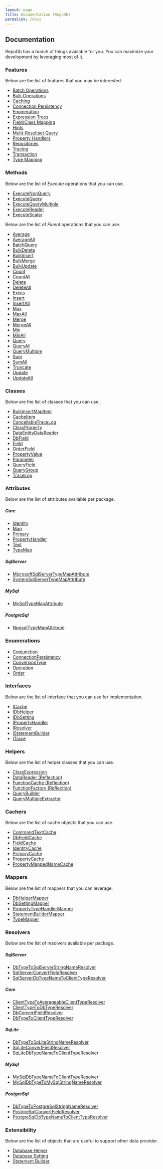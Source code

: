 ```yaml
---
layout: page
title: Documentation (RepoDb)
permalink: /docs
---
```


## Documentation

RepoDb has a bunch of things available for you. You can maximize your development by leveraging most of it.

### Features

Below are the list of features that you may be interested.

- [Batch Operations]()
- [Bulk Operations]()
- [Caching]()
- [Connection Persistency]()
- [Enumeration]()
- [Expression Trees]()
- [Field/Class Mapping]()
- [Hints]()
- [Multi-Resultset Query]()
- [Property Handlers]()
- [Repositories]()
- [Tracing]()
- [Transaction]()
- [Type Mapping]()

### Methods

Below are the list of *Execute* operations that you can use.

- [ExecuteNonQuery](/operations/executenonquery)
- [ExecuteQuery](/operations/executequery)
- [ExecuteQueryMultiple]()
- [ExecuteReader](/operations/executereader)
- [ExecuteScalar]()

Below are the list of *Fluent* operations that you can use.

- [Average]()
- [AverageAll]()
- [BatchQuery]()
- [BulkDelete]()
- [BulkInsert]()
- [BulkMerge]()
- [BulkUpdate]()
- [Count]()
- [CountAll]()
- [Delete]()
- [DeleteAll]()
- [Exists]()
- [Insert]()
- [InsertAll]()
- [Max]()
- [MaxAll]()
- [Merge]()
- [MergeAll]()
- [Min]()
- [MinAll]()
- [Query]()
- [QueryAll]()
- [QueryMultiple]()
- [Sum]()
- [SumAll]()
- [Truncate]()
- [Update]()
- [UpdateAll]()

### Classes

Below are the list of classes that you can use.

- [BulkInsertMapItem]()
- [CacheItem]()
- [CancellableTraceLog]()
- [ClassProperty]()
- [DataEntityDataReader]()
- [DbField]()
- [Field]()
- [OrderField]()
- [PropertyValue]()
- [Parameter]()
- [QueryField]()
- [QueryGroup]()
- [TraceLog]()

### Attributes

Below are the list of attributes available per package.

##### Core

- [Identity]()
- [Map]()
- [Primary]()
- [PropertyHandler]()
- [Text]()
- [TypeMap]()

##### SqlServer

- [MicrosoftSqlServerTypeMapAttribute]()
- [SystemSqlServerTypeMapAttribute]()

##### MySql

- [MySqlTypeMapAttribute]()

##### PostgreSql

- [NpgsqlTypeMapAttribute]()

### Enumerations

- [Conjunction]()
- [ConnectionPersistency]()
- [ConversionType]()
- [Operation]()
- [Order]()

### Interfaces

Below are the list of interface that you can use for implementation.

- [ICache]()
- [IDbHelper]()
- [IDbSetting]()
- [IPropertyHandler]()
- [IResolver]()
- [IStatementBuilder]()
- [ITrace]()

### Helpers

Below are the list of helper classes that you can use.

- [ClassExpression]()
- [DataReader (Reflection)]()
- [FunctionCache (Reflection)]()
- [FunctionFactory (Reflection)]()
- [QueryBuilder]()
- [QueryMultipleExtractor]()

### Cachers

Below are the list of cache objects that you can use.

- [CommandTextCache]()
- [DbFieldCache]()
- [FieldCache]()
- [IdentityCache]()
- [PrimaryCache]()
- [PropertyCache]()
- [PropertyMappedNameCache]()

### Mappers

Below are the list of mappers that you can leverage.

- [DbHelperMapper]()
- [DbSettingMapper]()
- [PropertyTypeHandlerMapper]()
- [StatementBuilderMapper]()
- [TypeMapper]()

### Resolvers

Below are the list of resolvers available per package.

##### SqlServer

- [DbTypeToSqlServerStringNameResolver]()
- [SqlServerConvertFieldResolver]()
- [SqlServerDbTypeNameToClientTypeResolver]()

##### Core

- [ClientTypeToAverageableClientTypeResolver]()
- [ClientTypeToDbTypeResolver]()
- [DbConvertFieldResolver]()
- [DbTypeToClientTypeResolver]()

##### SqLite

- [DbTypeToSqLiteStringNameResolver]()
- [SqLiteConvertFieldResolver]()
- [SqLiteDbTypeNameToClientTypeResolver]()

##### MySql

- [MySqlDbTypeNameToClientTypeResolver]()
- [MySqlDbTypeToMySqlStringNameResolver]()

##### PostgreSql

- [DbTypeToPostgreSqlStringNameResolver]()
- [PostgreSqlConvertFieldResolver]()
- [PostgreSqlDbTypeNameToClientTypeResolver]()

### Extensibility

Below are the list of objects that are useful to support other data provider.

- [Database Helper]()
- [Database Setting]()
- [Statement Builder]()


